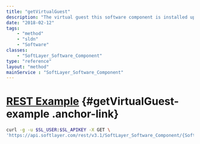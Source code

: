 ```yaml
---
title: "getVirtualGuest"
description: "The virtual guest this software component is installed upon."
date: "2018-02-12"
tags:
    - "method"
    - "sldn"
    - "Software"
classes:
    - "SoftLayer_Software_Component"
type: "reference"
layout: "method"
mainService : "SoftLayer_Software_Component"
---
```


# [REST Example](#getVirtualGuest-example) <a href="/article/rest/"><i class="fas fa-question"></i></a> {#getVirtualGuest-example .anchor-link} 
```bash
curl -g -u $SL_USER:$SL_APIKEY -X GET \
'https://api.softlayer.com/rest/v3.1/SoftLayer_Software_Component/{SoftLayer_Software_ComponentID}/getVirtualGuest'
```
